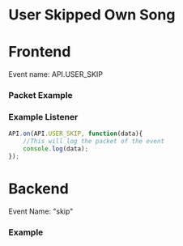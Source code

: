 # User Skipped Own Song

# Frontend

Event name: API.USER_SKIP

### Packet Example

### Example Listener

```js
API.on(API.USER_SKIP, function(data){
    //This will log the packet of the event
    console.log(data);
});
```

# Backend

Event Name: "skip"

### Example
